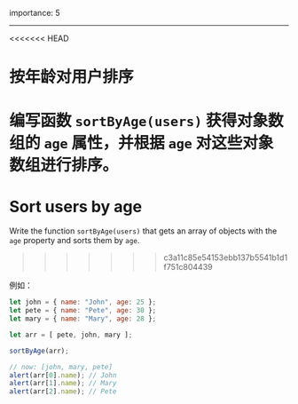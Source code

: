 importance: 5

---

<<<<<<< HEAD
# 按年龄对用户排序

编写函数 `sortByAge(users)` 获得对象数组的 `age` 属性，并根据 `age` 对这些对象数组进行排序。
=======
# Sort users by age

Write the function `sortByAge(users)` that gets an array of objects with the `age` property and sorts them by `age`.
>>>>>>> c3a11c85e54153ebb137b5541b1d1f751c804439

例如：

```js no-beautify
let john = { name: "John", age: 25 };
let pete = { name: "Pete", age: 30 };
let mary = { name: "Mary", age: 28 };

let arr = [ pete, john, mary ];

sortByAge(arr);

// now: [john, mary, pete]
alert(arr[0].name); // John
alert(arr[1].name); // Mary
alert(arr[2].name); // Pete
```
